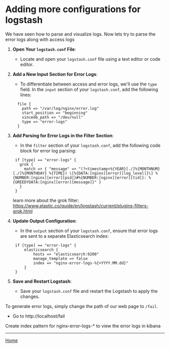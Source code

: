 # Adding more configurations for logstash

We have seen how to parse and visualize logs. Now lets try to parse the error logs along with access logs

1. **Open Your `logstash.conf` File**:
    - Locate and open your `logstash.conf` file using a text editor or code editor.

2. **Add a New Input Section for Error Logs**:
    - To differentiate between access and error logs, we'll use the `type` field. In the `input` section of
      your `logstash.conf`, add the following lines:

   ```
     file {
       path => "/var/log/nginx/error.log"
       start_position => "beginning"
       sincedb_path => "/dev/null"
       type => "error-logs"
     }
   ```

3. **Add Parsing for Error Logs in the Filter Section**:
    - In the `filter` section of your `logstash.conf`, add the following code block for error log parsing:

    ```
     if [type] == "error-logs" {
       grok {
         match => { "message" => "(?<timestamp>%{YEAR}[./]%{MONTHNUM}[./]%{MONTHDAY} %{TIME}) \[%{DATA:[nginx][error][log_level]}\] %{NUMBER:[nginx][error][pid]}#%{NUMBER:[nginx][error][tid]}: %{GREEDYDATA:[nginx][error][message]}" }
       }
     }
   ```
   
   learn more about the grok filter: https://www.elastic.co/guide/en/logstash/current/plugins-filters-grok.html

4. **Update Output Configuration**:
    - In the `output` section of your `logstash.conf`, ensure that error logs are sent to a separate Elasticsearch
      index:

    ```
     if [type] == "error-logs" {
         elasticsearch {
             hosts => "elasticsearch:9200"
             manage_template => false
             index => "nginx-error-logs-%{+YYYY.MM.dd}"
         }
     }
    ```

5. **Save and Restart Logstash**:
    - Save your `logstash.conf` file and restart the Logstash to apply the changes.

To generate error logs, simply change the path of our web page to `/fail`.
- Go to http://localhost/fail

Create index pattern for nginx-error-logs-* to view the error logs in kibana 

----

[Home](../README.md)
